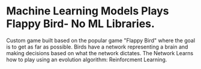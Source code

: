 # Machine Learning Models Plays Flappy Bird- No ML Libraries.
Custom game built based on the popular game "Flappy Bird" where the goal is to get as far as possible.
Birds have a network representing a brain and making decisions based on what the network dictates.
The Network Learns how to play using an evolution algorithm: Reinforcment Learning.
